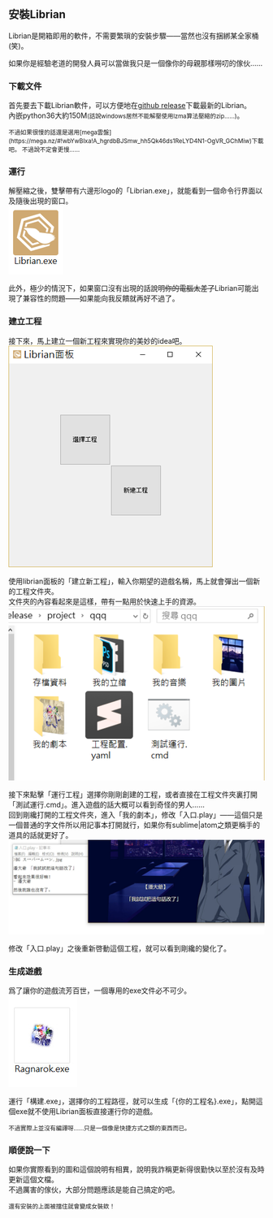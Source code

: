 ## 安裝Librian

Librian是開箱即用的軟件，不需要繁瑣的安裝步驟——當然也沒有捆綁某全家桶(笑)。

如果你是經驗老道的開發人員可以當做我只是一個像你的母親那樣嘮叨的傢伙……

### 下載文件

首先要去下載Librian軟件，可以方便地在[github release](https://github.com/RimoChan/Librian/releases)下載最新的Librian。   
內嵌python36大約150M<small>(話說windows居然不能解壓使用lzma算法壓縮的zip……)</small>。

<small>
不過如果很慢的話還是選用[mega雲盤](https://mega.nz/#!wbYwBIxa!A_hgrdbBJSmw_hh5Qk46ds1ReLYD4N1-OgVR_GChMiw)下載吧。   
不過說不定會更慢……
</small>

### 運行

解壓縮之後，雙擊帶有六邊形logo的「Librian.exe」，就能看到一個命令行界面以及隨後出現的窗口。   
![](Librian.png)

此外，極少的情況下，如果窗口沒有出現的話說明<del>你的電腦太差了</del>Librian可能出現了兼容性的問題——如果能向我反饋就再好不過了。

### 建立工程

接下來，馬上建立一個新工程來實現你的美妙的idea吧。   
![](Librian面板.png)

使用librian面板的「建立新工程」，輸入你期望的遊戲名稱，馬上就會彈出一個新的工程文件夾。   
文件夾的內容看起來是這樣，帶有一點用於快速上手的資源。   
![](文件夾內容.png)

接下來點擊「運行工程」選擇你剛剛創建的工程，或者直接在工程文件夾裏打開「測試運行.cmd」。進入遊戲的話大概可以看到奇怪的男人……   
回到剛纔打開的工程文件夾，進入「我的劇本」，修改「入口.play」——這個只是一個普通的字文件所以用記事本打開就行，如果你有sublime|atom之類更稱手的道具的話就更好了。   
![](改.jpg)

修改「入口.play」之後重新啓動這個工程，就可以看到剛纔的變化了。

### 生成遊戲

爲了讓你的遊戲流芳百世，一個專用的exe文件必不可少。   
![](R.jpg)

運行「構建.exe」，選擇你的工程路徑，就可以生成「{你的工程名}.exe」，點開這個exe就不使用Librian面板直接運行你的遊戲。

<small>
不過實際上並沒有編譯呀……只是一個像是快捷方式之類的東西而已。
</small>

### 順便說一下

如果你實際看到的圖和這個說明有相異，說明我詐稱更新得很勤快以至於沒有及時更新這個文檔。   
不過厲害的傢伙，大部分問題應該是能自己搞定的吧。

<small>
還有安裝的上面被擋住就會變成女裝欸！
</small>